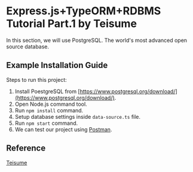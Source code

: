 # Express.js+TypeORM+RDBMS Tutorial Part.1 by Teisume
In this section, we will use PostgreSQL. The world's most advanced open source database.
## Example Installation Guide
Steps to run this project:
1. Install PoestgreSQL from [https://www.postgresql.org/download/](https://www.postgresql.org/download/).
2. Open Node.js command tool.
3. Run `npm install` command.
4. Setup database settings inside `data-source.ts` file.
5. Run `npm start` command.
6. We can test our project using [Postman](https://www.postman.com/downloads/).
## Reference
[Teisume](https://teisume.blogspot.com/2024/03/typeorm-express-rdbms-tutorial-part1.html)
